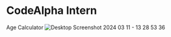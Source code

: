 # CodeAlpha Intern
Age Calculator
![Desktop Screenshot 2024 03 11 - 13 28 53 36](https://github.com/AhmedEssam01/CodeAlpha_AgeCalculator/assets/58954036/afc10d41-c0c7-4684-8f96-75ae8bc1f952)

